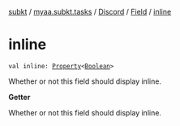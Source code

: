 [subkt](../../../index.md) / [myaa.subkt.tasks](../../index.md) / [Discord](../index.md) / [Field](index.md) / [inline](./inline.md)

# inline

`val inline: `[`Property`](https://docs.gradle.org/current/javadoc/org/gradle/api/provider/Property.html)`<`[`Boolean`](https://kotlinlang.org/api/latest/jvm/stdlib/kotlin/-boolean/index.html)`>`

Whether or not this field should display inline.

**Getter**

Whether or not this field should display inline.

